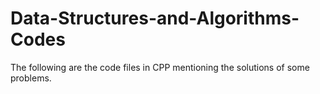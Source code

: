 # Data-Structures-and-Algorithms-Codes
The following are the code files in CPP mentioning the solutions of some problems.
